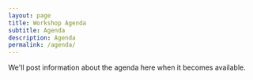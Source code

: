 ```yaml
---
layout: page
title: Workshop Agenda
subtitle: Agenda
description: Agenda
permalink: /agenda/
---
```


We'll post information about the agenda here when it becomes available.